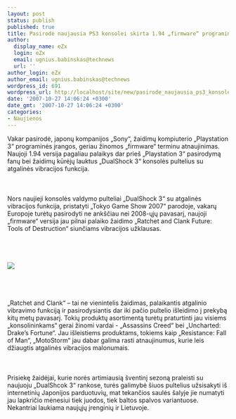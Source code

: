 ```yaml
---
layout: post
status: publish
published: true
title: Pasirodė naujausia PS3 konsolei skirta 1.94 „firmware“ programinė įranga
author:
  display_name: eZx
  login: eZx
  email: ugnius.babinskas@technews
  url: ''
author_login: eZx
author_email: ugnius.babinskas@technews
wordpress_id: 691
wordpress_url: http://localhost/site/new/pasirode_naujausia_ps3_konsolei_skirta_194__firmware__programine_iranga/
date: '2007-10-27 14:06:24 +0300'
date_gmt: '2007-10-27 14:06:24 +0300'
categories:
- Naujienos
---
```

<p>Vakar pasirodė, japonų kompanijos „Sony“, žaidimų kompiuterio „Playstation 3“ programinės įrangos, geriau žinomos „firmware“ terminu atnaujinimas. Naujoji  1.94 versija pagaliau palaikys dar prieš „Playstation 3“ pasirodymą fanų bei žaidimų kūrėjų lauktus „DualShock 3“ konsolės pultelius su atgalinės vibracijos funkcija.<br />
<br><br />
<br>Nors naujieji konsolės valdymo pulteliai „DualShock 3“ su atgalinės vibracijos funkcija, pristatyti „Tokyo Game Show 2007“ parodoje, vakarų Europoje turėtų pasirodyti ne ankščiau nei 2008-ųjų pavasarį, naujoji „firmware“ versija jau pilnai palaiko žaidimo „Ratchet and Clank Future: Tools of Destruction“ siunčiams vibracijos užklausas.<br />
<br><br />
<br><br><img src="http://ecetia.com/wp-content/uploads/2006/10/sixaxis.jpg"><br><br />
<br><br />
<br>„Ratchet and Clank“ – tai ne vienintelis žaidimas, palaikantis atgalinio vibravimo funkciją ir pasirodysiantis dar iki pačio pultelio išleidimo į prekybą kitų metų pavasarį. Tokių produktų asortimentą turėtų praturtinti jau visiems „konsolininkams“ gerai žinomi vardai - „Assassins Creed“ bei „Uncharted: Drake’s Fortune“. Jau išleistiems produktams, tokiems kaip „Resistance: Fall of Man“, „MotoStorm“ jau dabar galima rasti atnaujinumus, kurie leis džiaugtis atgalinės vibracijos malonumais.<br />
<br><br />
<br>Prisiekę žaidėjai, kurie norės artimiausią šventinį sezoną praleisti su naujuoju „DualShcok 3“ rankose, turės galimybė šiuos pultelius užsisakyti iš internetinių Japonijos parduotuvių, mat tekančios saulės šalyje jie numatyti jau lapkričio mėnesiui tiek juodos, tiek baltos spalvos variantuose. Nekantriai laukiama naujųjų įrenginių ir Lietuvoje.<br />
<br></p>

